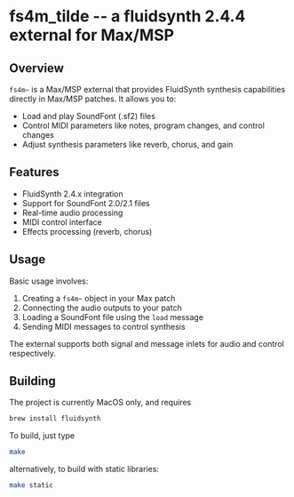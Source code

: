 # fs4m_tilde -- a fluidsynth 2.4.4 external for Max/MSP

## Overview

`fs4m~` is a Max/MSP external that provides FluidSynth synthesis capabilities directly in Max/MSP patches. It allows you to:

- Load and play SoundFont (.sf2) files
- Control MIDI parameters like notes, program changes, and control changes
- Adjust synthesis parameters like reverb, chorus, and gain

## Features

- FluidSynth 2.4.x integration
- Support for SoundFont 2.0/2.1 files
- Real-time audio processing
- MIDI control interface
- Effects processing (reverb, chorus)

## Usage

Basic usage involves:

1. Creating a `fs4m~` object in your Max patch
2. Connecting the audio outputs to your patch
3. Loading a SoundFont file using the `load` message
4. Sending MIDI messages to control synthesis

The external supports both signal and message inlets for audio and control respectively.

## Building

The project is currently MacOS only, and requires

```sh
brew install fluidsynth
```

To build, just type

```sh
make
```

alternatively, to build with static libraries:

```sh
make static
```
